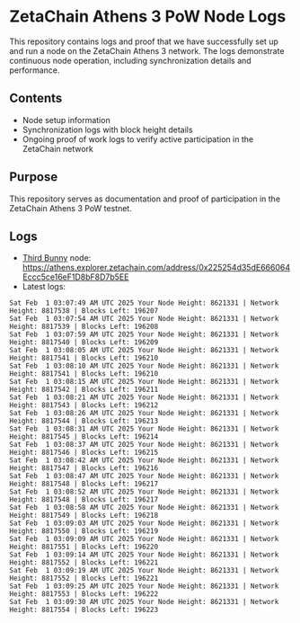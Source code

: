 # ZetaChain Athens 3 PoW Node Logs
This repository contains logs and proof that we have successfully set up and run a node on the ZetaChain Athens 3 network. The logs demonstrate continuous node operation, including synchronization details and performance.

## Contents
- Node setup information
- Synchronization logs with block height details
- Ongoing proof of work logs to verify active participation in the ZetaChain network

## Purpose
This repository serves as documentation and proof of participation in the ZetaChain Athens 3 PoW testnet.

## Logs

- [Third Bunny](https://thirdbunny.xyz/) node: https://athens.explorer.zetachain.com/address/0x225254d35dE666064Eccc5ce16eF1D8bF8D7b5EE
- Latest logs:
```
Sat Feb  1 03:07:49 AM UTC 2025 Your Node Height: 8621331 | Network Height: 8817538 | Blocks Left: 196207
Sat Feb  1 03:07:54 AM UTC 2025 Your Node Height: 8621331 | Network Height: 8817539 | Blocks Left: 196208
Sat Feb  1 03:07:59 AM UTC 2025 Your Node Height: 8621331 | Network Height: 8817540 | Blocks Left: 196209
Sat Feb  1 03:08:05 AM UTC 2025 Your Node Height: 8621331 | Network Height: 8817541 | Blocks Left: 196210
Sat Feb  1 03:08:10 AM UTC 2025 Your Node Height: 8621331 | Network Height: 8817541 | Blocks Left: 196210
Sat Feb  1 03:08:15 AM UTC 2025 Your Node Height: 8621331 | Network Height: 8817542 | Blocks Left: 196211
Sat Feb  1 03:08:21 AM UTC 2025 Your Node Height: 8621331 | Network Height: 8817543 | Blocks Left: 196212
Sat Feb  1 03:08:26 AM UTC 2025 Your Node Height: 8621331 | Network Height: 8817544 | Blocks Left: 196213
Sat Feb  1 03:08:31 AM UTC 2025 Your Node Height: 8621331 | Network Height: 8817545 | Blocks Left: 196214
Sat Feb  1 03:08:37 AM UTC 2025 Your Node Height: 8621331 | Network Height: 8817546 | Blocks Left: 196215
Sat Feb  1 03:08:42 AM UTC 2025 Your Node Height: 8621331 | Network Height: 8817547 | Blocks Left: 196216
Sat Feb  1 03:08:47 AM UTC 2025 Your Node Height: 8621331 | Network Height: 8817548 | Blocks Left: 196217
Sat Feb  1 03:08:52 AM UTC 2025 Your Node Height: 8621331 | Network Height: 8817548 | Blocks Left: 196217
Sat Feb  1 03:08:58 AM UTC 2025 Your Node Height: 8621331 | Network Height: 8817549 | Blocks Left: 196218
Sat Feb  1 03:09:03 AM UTC 2025 Your Node Height: 8621331 | Network Height: 8817550 | Blocks Left: 196219
Sat Feb  1 03:09:09 AM UTC 2025 Your Node Height: 8621331 | Network Height: 8817551 | Blocks Left: 196220
Sat Feb  1 03:09:14 AM UTC 2025 Your Node Height: 8621331 | Network Height: 8817552 | Blocks Left: 196221
Sat Feb  1 03:09:19 AM UTC 2025 Your Node Height: 8621331 | Network Height: 8817552 | Blocks Left: 196221
Sat Feb  1 03:09:25 AM UTC 2025 Your Node Height: 8621331 | Network Height: 8817553 | Blocks Left: 196222
Sat Feb  1 03:09:30 AM UTC 2025 Your Node Height: 8621331 | Network Height: 8817554 | Blocks Left: 196223
```
